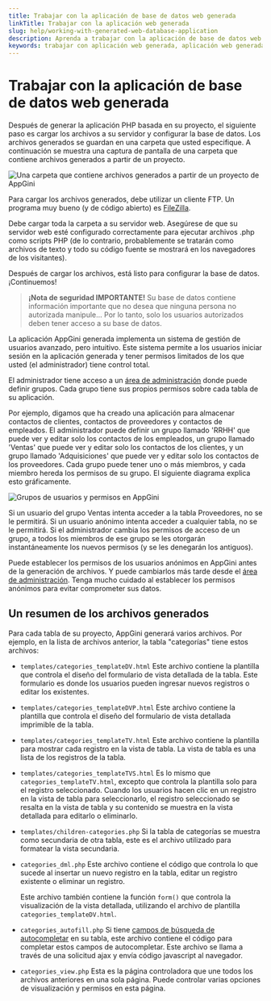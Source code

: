 ```yaml
---
title: Trabajar con la aplicación de base de datos web generada
linkTitle: Trabajar con la aplicación web generada
slug: help/working-with-generated-web-database-application
description: Aprenda a trabajar con la aplicación de base de datos web generada.
keywords: trabajar con aplicación web generada, aplicación web generada, aplicación de base de datos web generada
---
```


# Trabajar con la aplicación de base de datos web generada

Después de generar la aplicación PHP basada en su proyecto, el siguiente
paso es cargar los archivos a su servidor y configurar la base de datos. Los
archivos generados se guardan en una carpeta que usted especifique. A continuación se muestra una captura de pantalla
de una carpeta que contiene archivos generados a partir de un proyecto.

![Una carpeta que contiene archivos generados a partir de un proyecto de AppGini](https://cdn.bigprof.com/appgini-desktop/help/working-with-generated-web-app.png "Una carpeta que contiene archivos generados a partir de un proyecto de AppGini")

Para cargar los archivos generados, debe utilizar un cliente FTP. Un programa muy bueno
(y de código abierto) es
[FileZilla](https://filezilla-project.org/download.php).

Debe cargar toda la carpeta a su servidor web. Asegúrese de que
su servidor web esté configurado correctamente para ejecutar archivos .php como scripts PHP
(de lo contrario, probablemente se tratarán como archivos de texto y todo su
código fuente se mostrará en los navegadores de los visitantes).

Después de cargar los archivos, está listo para configurar la base de datos. ¡Continuemos!

> **¡Nota de seguridad IMPORTANTE!**
Su base de datos contiene información importante que no desea que ninguna
persona no autorizada manipule... Por lo tanto, solo los usuarios autorizados deben
tener acceso a su base de datos.

La aplicación AppGini generada implementa un sistema de gestión de usuarios avanzado,
pero intuitivo. Este sistema permite a los usuarios iniciar sesión en
la aplicación generada y tener permisos limitados de los que usted (el
administrador) tiene control total.

El administrador tiene acceso a un [área de
administración](/appgini/help/working-with-generated-web-database-application/the-admin-interface/)
donde puede definir grupos. Cada grupo tiene sus propios permisos sobre cada
tabla de su aplicación.

Por ejemplo, digamos que ha creado una aplicación para almacenar
contactos de clientes, contactos de proveedores y contactos de empleados. El
administrador puede definir un grupo llamado 'RRHH' que puede ver y editar solo los
contactos de los empleados, un grupo llamado 'Ventas' que puede ver y editar
solo los contactos de los clientes, y un grupo llamado 'Adquisiciones' que
puede ver y editar solo los contactos de los proveedores. Cada grupo puede tener uno
o más miembros, y cada miembro hereda los permisos de su grupo. El
siguiente diagrama explica esto gráficamente.

![Grupos de usuarios y permisos en AppGini](https://cdn.bigprof.com/images/group.gif "Grupos de usuarios y permisos en AppGini")

Si un usuario del grupo Ventas intenta acceder a la tabla Proveedores, no
se le permitirá. Si un usuario anónimo intenta acceder a cualquier tabla, no
se le permitirá. Si el administrador cambia los permisos de acceso de un
grupo, a todos los miembros de ese grupo se les otorgarán instantáneamente los nuevos
permisos (y se les denegarán los antiguos).

Puede establecer los permisos de los usuarios anónimos en AppGini antes de la generación de
archivos. Y puede cambiarlos más tarde desde el [área de
administración](/appgini/help/working-with-generated-web-database-application/the-admin-interface/).
Tenga mucho cuidado al establecer los permisos anónimos para evitar
comprometer sus datos.

## Un resumen de los archivos generados

Para cada tabla de su proyecto, AppGini generará varios archivos. Por
ejemplo, en la lista de archivos anterior, la tabla "categorías" tiene estos
archivos:

-   `templates/categories_templateDV.html` Este archivo contiene la
    plantilla que controla el diseño del formulario de vista detallada de la
    tabla. Este formulario es donde los usuarios pueden ingresar nuevos registros o editar
    los existentes.

-   `templates/categories_templateDVP.html` Este archivo contiene la
    plantilla que controla el diseño del formulario de vista detallada imprimible
    de la tabla.

-   `templates/categories_templateTV.html` Este archivo contiene la
    plantilla para mostrar cada registro en la vista de tabla. La vista de tabla
    es una lista de los registros de la tabla.

-   `templates/categories_templateTVS.html` Es lo mismo que
    `categories_templateTV.html`, excepto que controla la plantilla
    solo para el registro seleccionado. Cuando los usuarios hacen clic en un registro en la
    vista de tabla para seleccionarlo, el registro seleccionado se resalta en la
    vista de tabla y su contenido se muestra en la vista detallada para
    editarlo o eliminarlo.

-   `templates/children-categories.php` Si la tabla de categorías se
    muestra como secundaria de otra tabla, este es el archivo utilizado para
    formatear la vista secundaria.

-   `categories_dml.php` Este archivo contiene el código que controla
    lo que sucede al insertar un nuevo registro en la tabla, editar un
    registro existente o eliminar un registro.

    Este archivo también contiene la función `form()` que controla la
    visualización de la vista detallada, utilizando el archivo de plantilla `categories_templateDV.html`.

-   `categories_autofill.php` Si tiene [campos de búsqueda de
    autocompletar](/appgini/help/working-with-projects/understanding-lookup-fields/)
    en su tabla, este archivo contiene el código para completar estos
    campos de autocompletar. Este archivo se llama a través de una solicitud ajax y
    envía código javascript al navegador.

-   `categories_view.php` Esta es la página controladora que une todos
    los archivos anteriores en una sola página. Puede controlar varias
    opciones de visualización y permisos en esta página.
